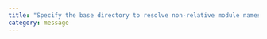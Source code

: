 ```yaml
---
title: "Specify the base directory to resolve non-relative module names."
category: message
---
```


